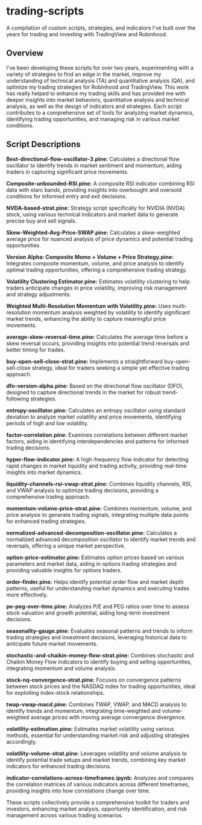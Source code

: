 # trading-scripts
A compilation of custom scripts, strategies, and indicators I've built over the years for trading and investing with TradingView and Robinhood.

## Overview
I've been developing these scripts for over two years, experimenting with a variety of strategies to find an edge in the market, improve my understanding of technical analysis (TA) and quantitative analysis (QA), and optimize my trading strategies for Robinhood and TradingView. This work has really helped to enhance my trading skills and has provided me with deeper insights into market behaviors, quantitative analysis and technical analysis, as well as the design of indicators and strategies. Each script contributes to a comprehensive set of tools for analyzing market dynamics, identifying trading opportunities, and managing risk in various market conditions.


## Script Descriptions

**Best-directional-flow-oscillator-3.pine:** Calculates a directional flow oscillator to identify trends in market sentiment and momentum, aiding traders in capturing significant price movements.

**Composite-unbounded-RSI.pine:** A composite RSI indicator combining RSI data with starc bands, providing insights into overbought and oversold conditions for informed entry and exit decisions.

**NVDA-based-strat.pine:** Strategy script specifically for NVIDIA (NVDA) stock, using various technical indicators and market data to generate precise buy and sell signals.

**Skew-Weighted-Avg-Price-SWAP.pine:** Calculates a skew-weighted average price for nuanced analysis of price dynamics and potential trading opportunities.

**Version Alpha: Composite Momo + Volume + Price Strategy.pine:** Integrates composite momentum, volume, and price analysis to identify optimal trading opportunities, offering a comprehensive trading strategy.

**Volatility Clustering Estimator.pine:** Estimates volatility clustering to help traders anticipate changes in price volatility, improving risk management and strategy adjustments.

**Weighted Multi-Resolution Momentum with Volatility.pine:** Uses multi-resolution momentum analysis weighted by volatility to identify significant market trends, enhancing the ability to capture meaningful price movements.

**average-skew-reversal-time.pine:** Calculates the average time before a skew reversal occurs, providing insights into potential trend reversals and better timing for trades.

**buy-open-sell-close-strat.pine:** Implements a straightforward buy-open-sell-close strategy, ideal for traders seeking a simple yet effective trading approach.

**dfo-version-alpha.pine:** Based on the directional flow oscillator (DFO), designed to capture directional trends in the market for robust trend-following strategies.

**entropy-oscillator.pine:** Calculates an entropy oscillator using standard deviation to analyze market volatility and price movements, identifying periods of high and low volatility.

**factor-correlation.pine:** Examines correlations between different market factors, aiding in identifying interdependencies and patterns for informed trading decisions.

**hyper-flow-indicator.pine:** A high-frequency flow indicator for detecting rapid changes in market liquidity and trading activity, providing real-time insights into market dynamics.

**liquidity-channels-rsi-vwap-strat.pine:** Combines liquidity channels, RSI, and VWAP analysis to optimize trading decisions, providing a comprehensive trading approach.

**momentum-volume-price-strat.pine:** Combines momentum, volume, and price analysis to generate trading signals, integrating multiple data points for enhanced trading strategies.

**normalized-advanced-decomposition-oscillator.pine:** Calculates a normalized advanced decomposition oscillator to identify market trends and reversals, offering a unique market perspective.

**option-price-estimator.pine:** Estimates option prices based on various parameters and market data, aiding in options trading strategies and providing valuable insights for options traders.

**order-finder.pine:** Helps identify potential order flow and market depth patterns, useful for understanding market dynamics and executing trades more effectively.

**pe-peg-over-time.pine:** Analyzes P/E and PEG ratios over time to assess stock valuation and growth potential, aiding long-term investment decisions.

**seasonality-gauge.pine:** Evaluates seasonal patterns and trends to inform trading strategies and investment decisions, leveraging historical data to anticipate future market movements.

**stochastic-and-chaikin-money-flow-strat.pine:** Combines stochastic and Chaikin Money Flow indicators to identify buying and selling opportunities, integrating momentum and volume analysis.

**stock-nq-convergence-strat.pine:** Focuses on convergence patterns between stock prices and the NASDAQ index for trading opportunities, ideal for exploiting index-stock relationships.

**twap-vwap-macd.pine:** Combines TWAP, VWAP, and MACD analysis to identify trends and momentum, integrating time-weighted and volume-weighted average prices with moving average convergence divergence.

**volatility-estimation.pine:** Estimates market volatility using various methods, essential for understanding market risk and adjusting strategies accordingly.

**volatility-volume-strat.pine:** Leverages volatility and volume analysis to identify potential trade setups and market trends, combining key market indicators for enhanced trading decisions.

**indicator-correlations-across-timeframes.ipynb:** Analyzes and compares the correlation matrices of various indicators across different timeframes, providing insights into how correlations change over time.

These scripts collectively provide a comprehensive toolkit for traders and investors, enhancing market analysis, opportunity identification, and risk management across various trading scenarios.
